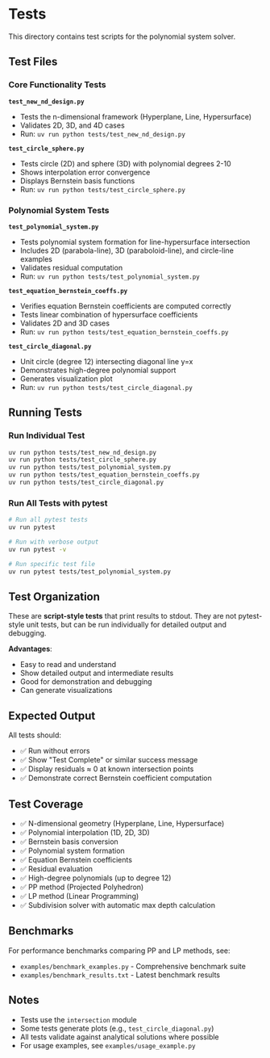 # Tests

This directory contains test scripts for the polynomial system solver.

## Test Files

### Core Functionality Tests

**`test_new_nd_design.py`**
- Tests the n-dimensional framework (Hyperplane, Line, Hypersurface)
- Validates 2D, 3D, and 4D cases
- Run: `uv run python tests/test_new_nd_design.py`

**`test_circle_sphere.py`**
- Tests circle (2D) and sphere (3D) with polynomial degrees 2-10
- Shows interpolation error convergence
- Displays Bernstein basis functions
- Run: `uv run python tests/test_circle_sphere.py`

### Polynomial System Tests

**`test_polynomial_system.py`**
- Tests polynomial system formation for line-hypersurface intersection
- Includes 2D (parabola-line), 3D (paraboloid-line), and circle-line examples
- Validates residual computation
- Run: `uv run python tests/test_polynomial_system.py`

**`test_equation_bernstein_coeffs.py`**
- Verifies equation Bernstein coefficients are computed correctly
- Tests linear combination of hypersurface coefficients
- Validates 2D and 3D cases
- Run: `uv run python tests/test_equation_bernstein_coeffs.py`

**`test_circle_diagonal.py`**
- Unit circle (degree 12) intersecting diagonal line y=x
- Demonstrates high-degree polynomial support
- Generates visualization plot
- Run: `uv run python tests/test_circle_diagonal.py`

## Running Tests

### Run Individual Test
```bash
uv run python tests/test_new_nd_design.py
uv run python tests/test_circle_sphere.py
uv run python tests/test_polynomial_system.py
uv run python tests/test_equation_bernstein_coeffs.py
uv run python tests/test_circle_diagonal.py
```

### Run All Tests with pytest
```bash
# Run all pytest tests
uv run pytest

# Run with verbose output
uv run pytest -v

# Run specific test file
uv run pytest tests/test_polynomial_system.py
```

## Test Organization

These are **script-style tests** that print results to stdout. They are not pytest-style unit tests, but can be run individually for detailed output and debugging.

**Advantages**:
- Easy to read and understand
- Show detailed output and intermediate results
- Good for demonstration and debugging
- Can generate visualizations

## Expected Output

All tests should:
- ✅ Run without errors
- ✅ Show "Test Complete" or similar success message
- ✅ Display residuals ≈ 0 at known intersection points
- ✅ Demonstrate correct Bernstein coefficient computation

## Test Coverage

- ✅ N-dimensional geometry (Hyperplane, Line, Hypersurface)
- ✅ Polynomial interpolation (1D, 2D, 3D)
- ✅ Bernstein basis conversion
- ✅ Polynomial system formation
- ✅ Equation Bernstein coefficients
- ✅ Residual evaluation
- ✅ High-degree polynomials (up to degree 12)
- ✅ PP method (Projected Polyhedron)
- ✅ LP method (Linear Programming)
- ✅ Subdivision solver with automatic max depth calculation

## Benchmarks

For performance benchmarks comparing PP and LP methods, see:
- `examples/benchmark_examples.py` - Comprehensive benchmark suite
- `examples/benchmark_results.txt` - Latest benchmark results

## Notes

- Tests use the `intersection` module
- Some tests generate plots (e.g., `test_circle_diagonal.py`)
- All tests validate against analytical solutions where possible
- For usage examples, see `examples/usage_example.py`
